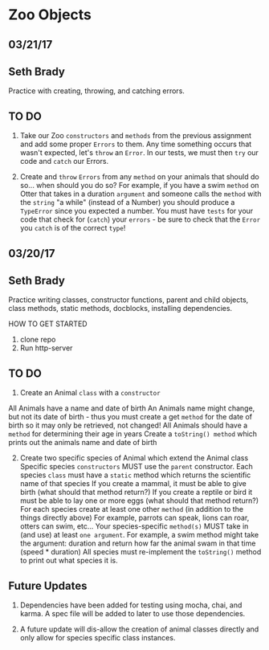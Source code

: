 # Zoo Objects

## 03/21/17
## Seth Brady


Practice with creating, throwing, and catching errors.

## TO DO
1. Take our Zoo ``constructors`` and ``methods`` from the previous assignment and add some proper ``Errors`` to them. Any time something occurs that wasn't expected, let's ``throw`` an ``Error``. In our tests, we must then ``try`` our code and ``catch`` our Errors.

2. Create and ``throw`` ``Errors`` from any ``method`` on your animals that should do so... when should you do so? For example, if you have a swim ``method`` on Otter that takes in a duration ``argument`` and someone calls the ``method`` with the ``string`` "a while" (instead of a Number) you should produce a ``TypeError`` since you expected a number.
You must have ``tests`` for your code that check for (``catch``) your ``errors`` - be sure to check that the ``Error`` you ``catch`` is of the correct ``type``!



## 03/20/17
## Seth Brady

Practice writing classes, constructor functions, parent and child objects, class methods, static methods, docblocks, installing  dependencies.


HOW TO GET STARTED
1.  clone repo
2.  Run http-server


## TO DO

1. Create an Animal ```class``` with a ```constructor```

  All Animals have a name and date of birth
  An Animals name might change, but not its date of birth - thus you must create a get ```method``` for the date of birth so it may only be retrieved, not changed!
  All Animals should have a ```method``` for determining their age in years
  Create a ```toString() method``` which prints out the animals name and date of birth

2. Create two specific species of Animal which extend the Animal class
  Specific species ```constructors``` MUST use the ```parent``` constructor. Each species ```class``` must have a ```static``` method which returns the scientific name of that species
  If you create a mammal, it must be able to give birth (what should that method return?)
  If you create a reptile or bird it must be able to lay one or more eggs (what should that method return?)
  For each species create at least one other ```method``` (in addition to the things directly above)
  For example, parrots can speak, lions can roar, otters can swim, etc...
  Your species-specific ```method(s)``` MUST take in (and use) at least ```one argument```. For example, a swim method might take the argument: duration and return how far the animal swam in that time (speed * duration)
  All species must re-implement the ```toString()``` method to print out what species it is.


## Future Updates

1. Dependencies have been added for testing using mocha, chai, and karma. A spec file will be added to later to use those dependencies.

2. A future update will dis-allow the creation of animal classes directly and only allow for species specific class instances.

